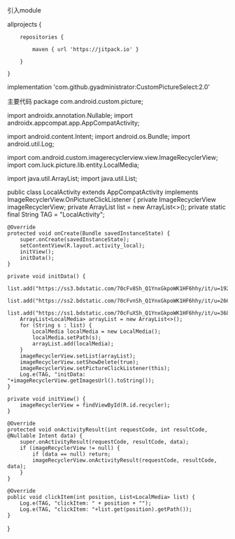 引入module

allprojects {

		repositories {

			maven { url 'https://jitpack.io' }

		}

	}

implementation 'com.github.gyadministrator:CustomPictureSelect:2.0'

主要代码
package com.android.custom.picture;

import androidx.annotation.Nullable;
import androidx.appcompat.app.AppCompatActivity;

import android.content.Intent;
import android.os.Bundle;
import android.util.Log;

import com.android.custom.imagerecyclerview.view.ImageRecyclerView;
import com.luck.picture.lib.entity.LocalMedia;

import java.util.ArrayList;
import java.util.List;

public class LocalActivity extends AppCompatActivity implements ImageRecyclerView.OnPictureClickListener {
    private ImageRecyclerView imageRecyclerView;
    private ArrayList<String> list = new ArrayList<>();
    private static final String TAG = "LocalActivity";

    @Override
    protected void onCreate(Bundle savedInstanceState) {
        super.onCreate(savedInstanceState);
        setContentView(R.layout.activity_local);
        initView();
        initData();
    }

    private void initData() {
        list.add("https://ss3.bdstatic.com/70cFv8Sh_Q1YnxGkpoWK1HF6hhy/it/u=1926976273,1612334744&fm=26&gp=0.jpg");
        list.add("https://ss2.bdstatic.com/70cFvnSh_Q1YnxGkpoWK1HF6hhy/it/u=2668764066,1478918522&fm=26&gp=0.jpg");
        list.add("https://ss1.bdstatic.com/70cFuXSh_Q1YnxGkpoWK1HF6hhy/it/u=3684317898,3304187139&fm=26&gp=0.jpg");
        ArrayList<LocalMedia> arrayList = new ArrayList<>();
        for (String s : list) {
            LocalMedia localMedia = new LocalMedia();
            localMedia.setPath(s);
            arrayList.add(localMedia);
        }
        imageRecyclerView.setList(arrayList);
        imageRecyclerView.setShowDelete(true);
        imageRecyclerView.setPictureClickListener(this);
        Log.e(TAG, "initData: "+imageRecyclerView.getImagesUrl().toString());
    }

    private void initView() {
        imageRecyclerView = findViewById(R.id.recycler);
    }

    @Override
    protected void onActivityResult(int requestCode, int resultCode, @Nullable Intent data) {
        super.onActivityResult(requestCode, resultCode, data);
        if (imageRecyclerView != null) {
            if (data == null) return;
            imageRecyclerView.onActivityResult(requestCode, resultCode, data);
        }
    }

    @Override
    public void clickItem(int position, List<LocalMedia> list) {
        Log.e(TAG, "clickItem: " + position + "");
        Log.e(TAG, "clickItem: "+list.get(position).getPath());
    }
}
